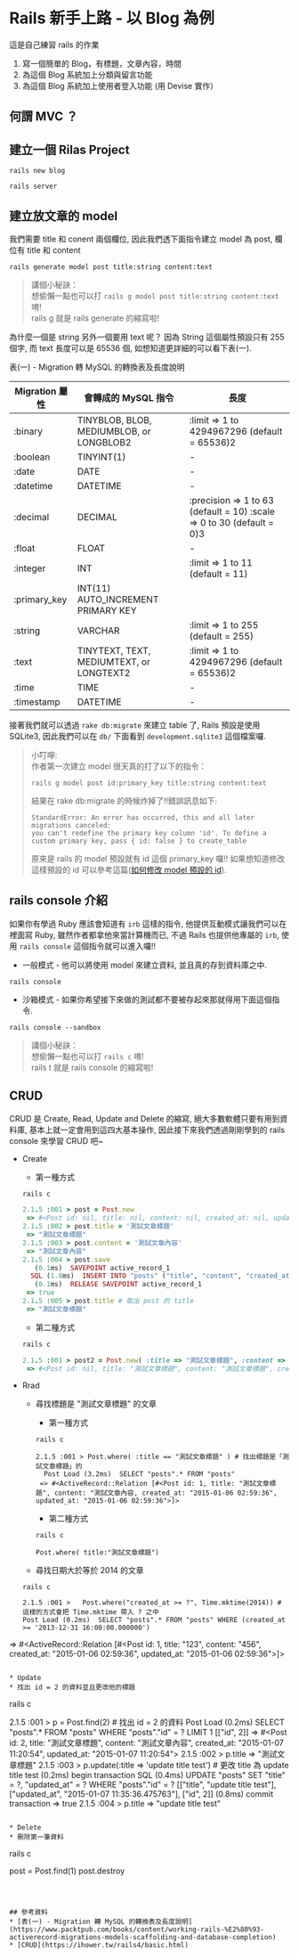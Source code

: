 # Rails 新手上路 - 以 Blog 為例
這是自己練習 rails 的作業
1. 寫一個簡單的 Blog，有標題，文章內容，時間
2. 為這個 Blog 系統加上分類與留言功能
3. 為這個 Blog 系統加上使用者登入功能 (用 Devise 實作）

## 何謂 MVC ？

## 建立一個 Rilas Project
```
rails new blog
```

```
rails server
```

## 建立放文章的 model
我們需要 title 和 conent 兩個欄位, 因此我們透下面指令建立 model 為 post, 欄位有 title 和 content

```
rails generate model post title:string content:text
```

> 講個小秘訣：</br>
> 想偷懶一點也可以打 `rails g model post title:string content:text` 唷!</br>
> rails g 就是 rails generate 的縮寫啦!

為什麼一個是 string 另外一個要用 text 呢？ 因為 String 這個屬性預設只有 255 個字, 而 text 長度可以是 65536 個, 如想知道更詳細的可以看下表(一).


表(一) - Migration 轉 MySQL 的轉換表及長度說明

| Migration 屬性 | 會轉成的 MySQL 指令                      | 長度                                                                  |
|----------------|------------------------------------------|-----------------------------------------------------------------------|
| :binary        | TINYBLOB, BLOB, MEDIUMBLOB, or LONGBLOB2 | :limit => 1 to 4294967296 (default = 65536)2                          |
| :boolean       | TINYINT(1)                               | -                                                                     |
| :date          | DATE                                     | -                                                                     |
| :datetime      | DATETIME                                 | -                                                                     |
| :decimal       | DECIMAL                                  | :precision => 1 to 63 (default = 10) :scale => 0 to 30 (default = 0)3 |
| :float         | FLOAT                                    | -                                                                     |
| :integer       | INT                                      | :limit => 1 to 11 (default = 11)                                      |
| :primary_key   | INT(11) AUTO_INCREMENT PRIMARY KEY       |                                                                       |
| :string        | VARCHAR                                  | :limit => 1 to 255 (default = 255)                                    |
| :text          | TINYTEXT, TEXT, MEDIUMTEXT, or LONGTEXT2 | :limit => 1 to 4294967296 (default = 65536)2                          |
| :time          | TIME                                     | -                                                                     |
| :timestamp     | DATETIME                                 | -                                                                     |

接著我們就可以透過 `rake db:migrate` 來建立 table 了, Rails 預設是使用 SQLite3, 因此我們可以在 `db/` 下面看到 `development.sqlite3` 這個檔案囉.

> 小叮嚀:</br>
> 作者第一次建立 model 很天真的打了以下的指令：
> ```
> rails g model post id:primary_key title:string content:text
> ```
> 結果在 rake db:migrate 的時候炸掉了!!錯誤訊息如下:</br>
> ```
> StandardError: An error has occurred, this and all later migrations canceled:
> you can't redefine the primary key column 'id'. To define a custom primary key, pass { id: false } to create_table
> ```
> 原來是 rails 的 model 預設就有 id 這個 primary_key 囉!! 如果想知道修改這樣預設的 id 可以參考這篇([如何修改 model 預設的 id](notes/change_model_deafault_id.md)).

## rails console 介紹
如果你有學過 Ruby 應該會知道有 `irb` 這樣的指令, 他提供互動模式讓我們可以在裡面寫 Ruby, 雖然作者都拿他來當計算機而已, 不過 Rails 也提供他專屬的 `irb`, 使用  `rails console` 這個指令就可以進入囉!!

* 一般模式 - 他可以將使用 model 來建立資料, 並且真的存到資料庫之中.
```
rails console
```

* 沙箱模式 - 如果你希望接下來做的測試都不要被存起來那就得用下面這個指令.
```
rails console --sandbox
```

> 講個小秘訣：</br>
> 想偷懶一點也可以打 `rails c` 唷!</br>
> rails t 就是 rails console 的縮寫啦!


## CRUD
CRUD 是 Create, Read, Update and Delete 的縮寫, 絕大多數軟體只要有用到資料庫, 基本上就一定會用到這四大基本操作, 因此接下來我們透過剛剛學到的 rails console 來學習 CRUD 吧~

* Create
  * 第一種方式
  ```ruby
  rails c

  2.1.5 :001 > post = Post.new
   => #<Post id: nil, title: nil, content: nil, created_at: nil, updated_at: nil>
  2.1.5 :002 > post.title = '測試文章標題'
   => "測試文章標題"
  2.1.5 :003 > post.content = '測試文章內容'
   => "測試文章內容"
  2.1.5 :004 > post.save
     (0.1ms)  SAVEPOINT active_record_1
    SQL (1.8ms)  INSERT INTO "posts" ("title", "content", "created_at", "updated_at") VALUES (?, ?, ?, ?)  [["title", "測試文章標題"], ["content", "測試文章內容"], ["created_at", "2015-01-06 02:51:10.331218"], ["updated_at", "2015-01-06 02:51:10.331218"]]
     (0.1ms)  RELEASE SAVEPOINT active_record_1
   => true
  2.1.5 :005 > post.title # 取出 post 的 title
   => "測試文章標題"
  ```

  * 第二種方式
  ```ruby
  rails c

  2.1.5 :001 > post2 = Post.new( :title => "測試文章標題", :content => "測試文章內容").save
   => #<Post id: nil, title: "測試文章標題", content: "測試文章標題", created_at: nil, updated_at: nil>
  ```

* Rrad
  * 尋找標題是 "測試文章標題" 的文章
    * 第一種方式
    ```
    rails c

    2.1.5 :001 > Post.where( :title == "測試文章標題" ) # 找出標題是「測試文章標題」的
      Post Load (3.2ms)  SELECT "posts".* FROM "posts"
     => #<ActiveRecord::Relation [#<Post id: 1, title: "測試文章標題", content: "測試文章內容, created_at: "2015-01-06 02:59:36", updated_at: "2015-01-06 02:59:36">]>
    ```

    * 第二種方式
    ```
    rails c

    Post.where( title:"測試文章標題")
    ```

  * 尋找日期大於等於 2014 的文章
  ```
  rails c

  2.1.5 :001 >   Post.where("created_at >= ?", Time.mktime(2014)) # 這樣的方式會把 Time.mktime 帶入 ? 之中
  Post Load (0.2ms)  SELECT "posts".* FROM "posts" WHERE (created_at >= '2013-12-31 16:00:00.000000')
 => #<ActiveRecord::Relation [#<Post id: 1, title: "123", content: "456", created_at: "2015-01-06 02:59:36", updated_at: "2015-01-06 02:59:36">]>
  ```

* Update
  * 找出 id = 2 的資料並且更改他的標題
  ```
  rails c

  2.1.5 :001 > p = Post.find(2) # 找出 id = 2 的資料
  Post Load (0.2ms)  SELECT  "posts".* FROM "posts" WHERE "posts"."id" = ? LIMIT 1  [["id", 2]]
 => #<Post id: 2, title: "測試文章標題", content: "測試文章內容", created_at: "2015-01-07 11:20:54", updated_at: "2015-01-07 11:20:54">
  2.1.5 :002 > p.title
   => "測試文章標題"
  2.1.5 :003 > p.update(:title => 'update title test') # 更改 title 為 update title test
     (0.2ms)  begin transaction
    SQL (0.4ms)  UPDATE "posts" SET "title" = ?, "updated_at" = ? WHERE "posts"."id" = ?  [["title", "update title test"], ["updated_at", "2015-01-07 11:35:36.475763"], ["id", 2]]
     (0.8ms)  commit transaction
   => true
  2.1.5 :004 > p.title
   => "update title test"
  ```

* Delete
  * 刪除第一筆資料

  ```
  rails c

  post = Post.find(1)
  post.destroy
  ```



## 參考資料
* [表(一) - Migration 轉 MySQL 的轉換表及長度說明](https://www.packtpub.com/books/content/working-rails-%E2%80%93-activerecord-migrations-models-scaffolding-and-database-completion)
* [CRUD](https://ihower.tw/rails4/basic.html)
